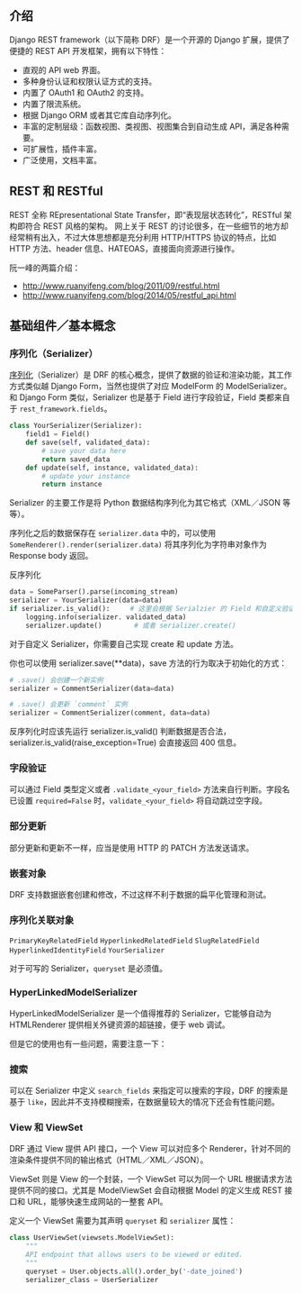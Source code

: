 

## 介绍

Django REST framework（以下简称 DRF）是一个开源的 Django 扩展，提供了便捷的 REST API 开发框架，拥有以下特性：

* 直观的 API web 界面。
* 多种身份认证和权限认证方式的支持。
* 内置了 OAuth1 和 OAuth2 的支持。
* 内置了限流系统。
* 根据 Django ORM 或者其它库自动序列化。
* 丰富的定制层级：函数视图、类视图、视图集合到自动生成 API，满足各种需要。
* 可扩展性，插件丰富。
* 广泛使用，文档丰富。

## REST 和 RESTful

REST 全称 REpresentational State Transfer，即“表现层状态转化”，RESTful 架构即符合 REST 风格的架构。 网上关于 REST 的讨论很多，在一些细节的地方却经常稍有出入，不过大体思想都是充分利用 HTTP/HTTPS 协议的特点，比如 HTTP 方法、header 信息、HATEOAS，直接面向资源进行操作。

阮一峰的两篇介绍：

* http://www.ruanyifeng.com/blog/2011/09/restful.html
* http://www.ruanyifeng.com/blog/2014/05/restful_api.html

## 基础组件／基本概念

### 序列化（Serializer）

[序列化](https://www.django-rest-framework.org/api-guide/serializers/)（Serializer）是 DRF 的核心概念，提供了数据的验证和渲染功能，其工作方式类似越 Django Form，当然也提供了对应 ModelForm 的 ModelSerializer。 和 Django Form 类似，Serializer 也是基于 Field 进行字段验证，Field 类都来自于 `rest_framework.fields`。

```python
class YourSerializer(Serializer):
    field1 = Field()
    def save(self, validated_data):
        # save your data here
        return saved_data
    def update(self, instance, validated_data):
        # update your instance
        return instance
```

Serializer 的主要工作是将 Python 数据结构序列化为其它格式（XML／JSON 等等）。

序列化之后的数据保存在 `serializer.data` 中的，可以使用 `SomeRenderer().render(serializer.data)` 将其序列化为字符串对象作为 Response body 返回。

反序列化

```python
data = SomeParser().parse(incoming_stream)
serializer = YourSerializer(data=data)
if serializer.is_valid():     # 这里会根据 Serialzier 的 Field 和自定义验证工具进行数据校验
    logging.info(serializer. validated_data)
    serializer.update()        # 或者 serializer.create()
```

对于自定义 Serializer，你需要自己实现 create 和 update 方法。

你也可以使用 serializer.save(**data)，save 方法的行为取决于初始化的方式：

```python
# .save() 会创建一个新实例
serializer = CommentSerializer(data=data)

# .save() 会更新 `comment` 实例
serializer = CommentSerializer(comment, data=data)
```

反序列化时应该先运行 serializer.is_valid() 判断数据是否合法，serializer.is_valid(raise_exception=True) 会直接返回 400 信息。

### 字段验证

可以通过 Field 类型定义或者 `.validate_<your_field>` 方法来自行判断。字段名已设置 `required=False` 时，`validate_<your_field>` 将自动跳过空字段。

### 部分更新

部分更新和更新不一样，应当是使用 HTTP 的 PATCH 方法发送请求。

### 嵌套对象

DRF 支持数据嵌套创建和修改，不过这样不利于数据的扁平化管理和测试。

### 序列化关联对象

`PrimaryKeyRelatedField` `HyperlinkedRelatedField` `SlugRelatedField` `HyperlinkedIdentityField` `YourSerializer`

对于可写的 Serializer，`queryset` 是必须值。

### HyperLinkedModelSerializer

HyperLinkedModelSerializer 是一个值得推荐的 Serializer，它能够自动为 HTMLRenderer 提供相关外键资源的超链接，便于 web 调试。

但是它的使用也有一些问题，需要注意一下：

### 搜索

可以在 Serializer 中定义 `search_fields` 来指定可以搜索的字段，DRF 的搜索是基于 `like`，因此并不支持模糊搜索，在数据量较大的情况下还会有性能问题。

### View 和 ViewSet

DRF 通过 View 提供 API 接口，一个 View 可以对应多个 Renderer，针对不同的渲染条件提供不同的输出格式（HTML／XML／JSON）。

ViewSet 则是 View 的一个封装，一个 ViewSet 可以为同一个 URL 根据请求方法提供不同的接口。尤其是 ModelViewSet 会自动根据 Model 的定义生成 REST 接口和 URL，能够快速生成网站的一整套 API。

定义一个 ViewSet 需要为其声明 `queryset` 和 `serializer` 属性：

```python
class UserViewSet(viewsets.ModelViewSet):
    """
    API endpoint that allows users to be viewed or edited.
    """
    queryset = User.objects.all().order_by('-date_joined')
    serializer_class = UserSerializer
```

